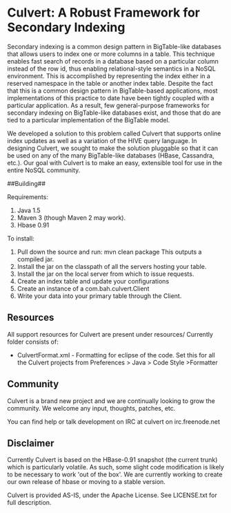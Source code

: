 # Culvert: A Robust Framework for Secondary Indexing #

Secondary indexing is a common design pattern in BigTable-like databases that allows users to index one or more columns in a table. This technique enables fast search of records in a database based on a particular column instead of the row id, thus enabling relational-style semantics in a NoSQL environment. This is accomplished by representing the index either in a reserved namespace in the table or another index table. Despite the fact that this is a common design pattern in BigTable-based applications, most implementations of this practice to date have been tightly coupled with a particular application. As a result, few general-purpose frameworks for secondary indexing on BigTable-like databases exist, and those that do are tied to a particular implementation of the BigTable model.

We developed a solution to this problem called Culvert that supports online index updates as well as a variation of the HIVE query language. In designing Culvert, we sought to make the solution pluggable so that it can be used on any of the many BigTable-like databases (HBase, Cassandra, etc.). Our goal with Culvert is to make an easy, extensible tool for use in the entire NoSQL community.

##Building##

Requirements:
1. Java 1.5
2. Maven 3 (though Maven 2 may work).
3. Hbase 0.91

To install:
1. Pull down the source and run: 
   mvn clean package
This outputs a compiled jar.
2. Install the jar on the classpath of all the servers hosting your table. 
3. Install the jar on the local server from which to issue requests.
4. Create an index table and update your configurations
5. Create an instance of a com.bah.culvert.Client
6. Write your data into your primary table through the Client.

## Resources ##

All support resources for Culvert are present under resources/
Currently folder consists of:
* CulvertFormat.xml - Formatting for eclipse of the code. Set this for all the Culvert projects from Preferences > Java > Code Style >Formatter

## Community ##

Culvert is a brand new project and we are continually looking to grow the community. We welcome any input, thoughts, patches, etc. 

You can find help or talk development on IRC at
culvert on irc.freenode.net

## Disclaimer ##
Currently Culvert is based on the HBase-0.91 snapshot (the current trunk) which is particularly volatile. As such, some slight code modification is likely to be necessary to work 'out of the box'. We are currently working to create our own release of hbase or moving to a stable version. 

Culvert is provided AS-IS, under the Apache License. See LICENSE.txt for full description.
